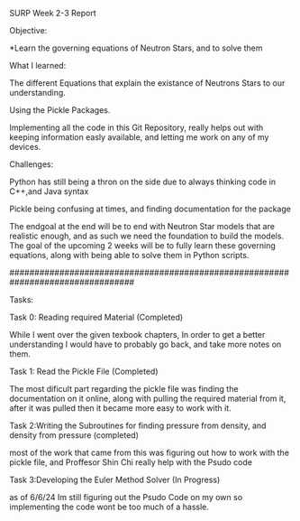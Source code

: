 SURP Week 2-3 Report

Objective:

  *Learn the governing equations of Neutron Stars, and to solve them
  
What I learned:

  The different Equations that explain the existance of Neutrons Stars to our understanding.
  
  Using the Pickle Packages. 
  
  Implementing all the code in this Git Repository, really helps out with keeping information easly available, and letting me work on any of my devices.
  
Challenges:

  Python has still being a thron on the side due to always thinking code in C++,and Java syntax
  
  Pickle being confusing at times, and finding documentation for the package

The endgoal at the end will be to end with Neutron Star models that are realistic enough, and as such we need the foundation to build the models. The goal of the upcoming 2 weeks will be to fully learn these governing equations, along with being able to solve them in Python scripts.

#################################################################################

Tasks:

Task 0: Reading required Material (Completed)

 While I went over the given texbook chapters, In order to get a better understanding I would have to probably go back, and take more notes on them.

Task 1: Read the Pickle File (Completed)

 The most dificult part regarding the pickle file was finding the documentation on it online, along with pulling the required material from it, after it was pulled then it became more easy to work with it.

Task 2:Writing the Subroutines for finding pressure from density, and density from pressure (completed)

 most of the work that came from this was figuring out how to work with the pickle file, and Proffesor Shin Chi really help with the Psudo code 

Task 3:Developing the Euler Method Solver (In Progress)

 as of 6/6/24 Im still figuring out the Psudo Code on my own so implementing the code wont be too much of a hassle.
